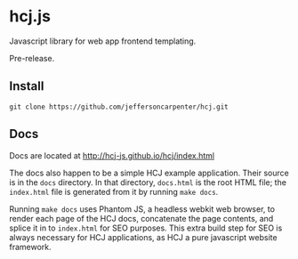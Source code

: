 # hcj.js #

Javascript library for web app frontend templating.

Pre-release.

## Install ##

`git clone https://github.com/jeffersoncarpenter/hcj.git`

## Docs ##

Docs are located at http://hcj-js.github.io/hcj/index.html

The docs also happen to be a simple HCJ example application.  Their
source is in the `docs` directory.  In that directory, `docs.html` is
the root HTML file; the `index.html` file is generated from it by
running `make docs`.

Running `make docs` uses Phantom JS, a headless webkit web browser, to
render each page of the HCJ docs, concatenate the page contents, and
splice it in to `index.html` for SEO purposes.  This extra build step
for SEO is always necessary for HCJ applications, as HCJ a pure
javascript website framework.

